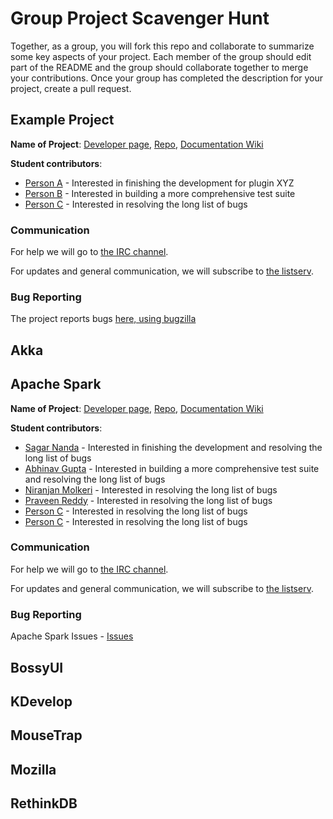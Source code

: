 # Group Project Scavenger Hunt

Together, as a group, you will fork this repo and collaborate to summarize some key aspects of your project. Each member of the group should edit part of the README and the group should collaborate together to merge your contributions. Once your group has completed the description for your project, create a pull request.

## Example Project

**Name of Project**: [Developer page](#), [Repo](#), [Documentation Wiki](#)

**Student contributors**:

* [Person A](#) - Interested in finishing the development for plugin XYZ
* [Person B](#) - Interested in building a more comprehensive test suite
* [Person C](#) - Interested in resolving the long list of bugs

### Communication

For help we will go to [the IRC channel](#). 

For updates and general communication, we will subscribe to [the listserv](#).

### Bug Reporting

The project reports bugs [here, using bugzilla](#)

## Akka

## Apache Spark
**Name of Project**: [Developer page](#), [Repo](#), [Documentation Wiki](#)

**Student contributors**:

* [Sagar Nanda](https://github.com/sagarnanda) - Interested in finishing the development and resolving the long list of bugs
* [Abhinav Gupta](#) - Interested in building a more comprehensive test suite and resolving the long list of bugs
* [Niranjan Molkeri](#) - Interested in resolving the long list of bugs
* [Praveen Reddy](#) - Interested in resolving the long list of bugs
* [Person C](#) - Interested in resolving the long list of bugs
* [Person C](#) - Interested in resolving the long list of bugs

### Communication

For help we will go to [the IRC channel](#). 

For updates and general communication, we will subscribe to [the listserv](#).

### Bug Reporting

Apache Spark Issues - [Issues](https://issues.apache.org/jira/browse/SPARK/?selectedTab=com.atlassian.jira.jira-projects-plugin:summary-panel)

## BossyUI

## KDevelop

## MouseTrap

## Mozilla

## RethinkDB
